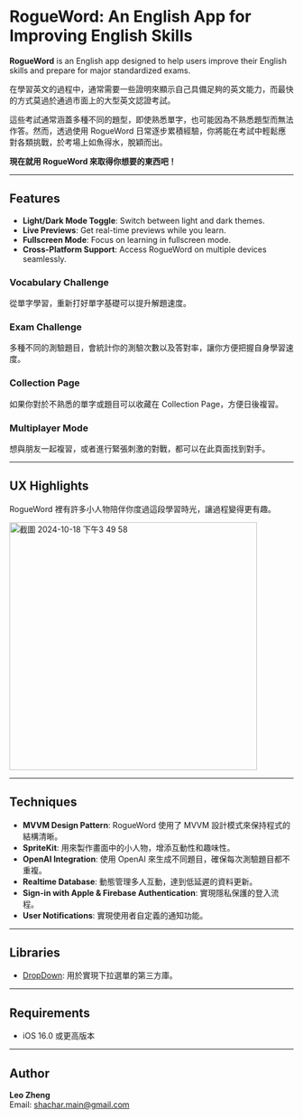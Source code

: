 # RogueWord: An English App for Improving English Skills

**RogueWord** is an English app designed to help users improve their English skills and prepare for major standardized exams.

在學習英文的過程中，通常需要一些證明來顯示自己具備足夠的英文能力，而最快的方式莫過於通過市面上的大型英文認證考試。

這些考試通常涵蓋多種不同的題型，即使熟悉單字，也可能因為不熟悉題型而無法作答。然而，透過使用 RogueWord 日常逐步累積經驗，你將能在考試中輕鬆應對各類挑戰，於考場上如魚得水，脫穎而出。

**現在就用 RogueWord 來取得你想要的東西吧！**

---

## Features

- **Light/Dark Mode Toggle**: Switch between light and dark themes.
- **Live Previews**: Get real-time previews while you learn.
- **Fullscreen Mode**: Focus on learning in fullscreen mode.
- **Cross-Platform Support**: Access RogueWord on multiple devices seamlessly.

### Vocabulary Challenge
從單字學習，重新打好單字基礎可以提升解題速度。

### Exam Challenge
多種不同的測驗題目，會統計你的測驗次數以及答對率，讓你方便把握自身學習速度。

### Collection Page
如果你對於不熟悉的單字或題目可以收藏在 Collection Page，方便日後複習。

### Multiplayer Mode
想與朋友一起複習，或者進行緊張刺激的對戰，都可以在此頁面找到對手。

---

## UX Highlights

RogueWord 裡有許多小人物陪伴你度過這段學習時光，讓過程變得更有趣。

<img width="439" alt="截圖 2024-10-18 下午3 49 58" src="https://github.com/user-attachments/assets/b5a962eb-7b76-4ab9-824b-0421ac05c110">

---

## Techniques

- **MVVM Design Pattern**: RogueWord 使用了 MVVM 設計模式來保持程式的結構清晰。
- **SpriteKit**: 用來製作畫面中的小人物，增添互動性和趣味性。
- **OpenAI Integration**: 使用 OpenAI 來生成不同題目，確保每次測驗題目都不重複。
- **Realtime Database**: 動態管理多人互動，達到低延遲的資料更新。
- **Sign-in with Apple & Firebase Authentication**: 實現隱私保護的登入流程。
- **User Notifications**: 實現使用者自定義的通知功能。

---

## Libraries

- [DropDown](https://github.com/AssistoLab/DropDown): 用於實現下拉選單的第三方庫。

---

## Requirements

- iOS 16.0 或更高版本

---

## Author

**Leo Zheng**  
Email: shachar.main@gmail.com
